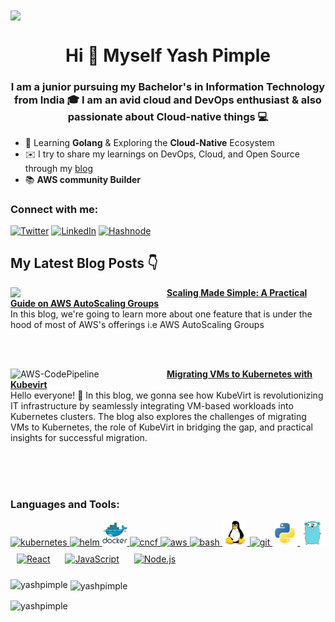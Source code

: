 <div>
<img align="center" src="https://i.imgur.com/4ASafy0.png">
</div>
<h1 align="center">Hi 👋 Myself Yash Pimple</h1>
<h3 align="center">I am a junior pursuing my Bachelor's in Information Technology from India 🎓 I am an avid cloud and DevOps enthusiast & also passionate about Cloud-native things 💻 </h3>

- 🌱 Learning **Golang** & Exploring the **Cloud-Native** Ecosystem
- ✉️ I try to share my learnings on DevOps, Cloud, and Open Source through my [blog](https://yashpimple.hashnode.dev/)
- 📚 **AWS community Builder**

<h3 align="left">Connect with me:</h3>

[![Twitter](https://img.shields.io/badge/Twitter-%231DA1F2.svg?style=for-the-badge&logo=Twitter&logoColor=white)](https://twitter.com/Yashpimple22)
[![LinkedIn](https://img.shields.io/badge/linkedin-%230077B5.svg?style=for-the-badge&logo=linkedin&logoColor=white)](https://www.linkedin.com/in/yash-pimple/)
[![Hashnode](https://img.shields.io/badge/Hashnode-2962FF?style=for-the-badge&logo=hashnode&logoColor=white)](https://yashpimple.hashnode.dev/)


## My Latest Blog Posts 👇
<!-- HASHNODE_BLOG:START -->
<p align="left">
<a href="" title="Scaling Made Simple: A Practical Guide on AWS AutoScaling Groups"><img src="https://github.com/YashPimple/YashPimple/assets/97302447/4c05145c-94c0-499b-b5d1-bc29fbf76f24" width="250px" align="left" /></a>
<a href="https://yashpimple.hashnode.dev/scaling-made-simple-a-practical-guide-on-aws-autoscaling-groups" title="Scaling Your Containers with Amazon ECS and ECR: A Practical Tutorial"><strong>Scaling Made Simple: A Practical Guide on AWS AutoScaling Groups</strong></a>
<br/> In this blog, we're going to learn more about one feature that is under the hood of most of AWS's offerings i.e AWS AutoScaling Groups </p>

</br></br>

<p align="left">
<a href="https://www.cloudraft.io/blog/migrating-vms-to-kubernetes-with-kubevirt?utm_source=blog&utm_medium=social&utm_campaign=kubevirt"><img src="https://github.com/YashPimple/YashPimple/assets/97302447/16acb995-7974-4c15-9e7a-a4c21edcb91b" alt="AWS-CodePipeline" width="250px" align="left" /></a>
<a href="https://www.cloudraft.io/blog/migrating-vms-to-kubernetes-with-kubevirt?utm_source=blog&utm_medium=social&utm_campaign=kubevirt"><strong>Migrating VMs to Kubernetes with Kubevirt</strong></a>
<br/> Hello everyone! 👋 In this blog, we gonna see how KubeVirt is revolutionizing IT infrastructure by seamlessly integrating VM-based workloads into Kubernetes clusters. The blog also explores the challenges of migrating VMs to Kubernetes, the role of KubeVirt in bridging the gap, and practical insights for successful migration.
</p>

<!-- HASHNODE_BLOG:END -->
</br></br></br>

<h3 align="left">Languages and Tools:</h3>
<p align="left"> 
<a href="https://kubernetes.io" target="_blank" rel="noreferrer"> <img src="https://www.vectorlogo.zone/logos/kubernetes/kubernetes-icon.svg" alt="kubernetes" width="40" height="40"/> </a> 
<a href="https://helm.sh/" target="_blank" rel="noreferrer"> <img src="https://www.vectorlogo.zone/logos/helmsh/helmsh-icon.svg" alt="helm" width="40" height="40"/> </a> 
<a href="https://www.docker.com/" target="_blank" rel="noreferrer"> <img src="https://raw.githubusercontent.com/devicons/devicon/master/icons/docker/docker-original-wordmark.svg" alt="docker" width="40" height="40"/> </a> 
<a href="https://www.cncf.io/" target="_blank" rel="noreferrer"> <img src="https://www.vectorlogo.zone/logos/cncfio/cncfio-icon.svg" alt="cncf" width="40" height="40"/> </a> 
<a href="https://aws.amazon.com" target="_blank" rel="noreferrer"> <img src="https://cdn.cdnlogo.com/logos/a/19/aws.svg" alt="aws" width="40" height="40"/> </a> 
<a href="https://www.gnu.org/software/bash/" target="_blank" rel="noreferrer"> <img src="https://www.vectorlogo.zone/logos/gnu_bash/gnu_bash-official.svg" alt="bash" width="70" height="40"/> </a> 
<a href="https://www.linux.org/" target="_blank" rel="noreferrer"> <img src="https://raw.githubusercontent.com/devicons/devicon/master/icons/linux/linux-original.svg" alt="linux" width="40" height="40"/> </a> 
<a href="https://git-scm.com/" target="_blank" rel="noreferrer"> <img src="https://www.vectorlogo.zone/logos/git-scm/git-scm-icon.svg" alt="git" width="40" height="40"/> </a> 
<a href="https://www.python.org" target="_blank" rel="noreferrer"> <img src="https://raw.githubusercontent.com/devicons/devicon/master/icons/python/python-original.svg" alt="python" width="40" height="40"/> </a> 
<a href="https://golang.org" target="_blank" rel="noreferrer"> <img src="https://raw.githubusercontent.com/devicons/devicon/master/icons/go/go-original.svg" alt="go" width="40" height="40"/> </a> 
<a href="https://reactjs.org/" target="_blank"><img style="margin: 10px" src="https://profilinator.rishav.dev/skills-assets/react-original-wordmark.svg" alt="React" height="50" /></a>  
<a href="https://www.javascript.com/" target="_blank"><img style="margin: 10px" src="https://profilinator.rishav.dev/skills-assets/javascript-original.svg" alt="JavaScript" height="50" /></a>     
<a href="https://nodejs.org/" target="_blank"><img style="margin: 10px" src="https://profilinator.rishav.dev/skills-assets/nodejs-original-wordmark.svg" alt="Node.js" height="50" /></a> 
  
</p>
  
  
 
<p><img align="left" src="https://github-readme-stats.vercel.app/api/top-langs?username=yashpimple&show_icons=true&locale=en&layout=compact" alt="yashpimple" /></p>

<p>&nbsp;<img align="center" src="https://github-readme-stats.vercel.app/api?username=yashpimple&show_icons=true&locale=en" alt="yashpimple" /></p>

<p><img align="center" src="https://github-readme-streak-stats.herokuapp.com/?user=yashpimple&" alt="yashpimple" /></p>
